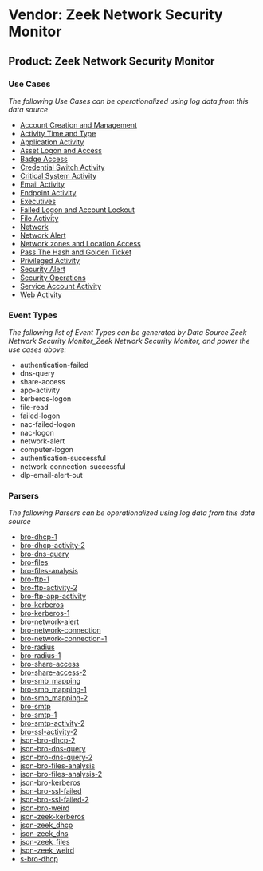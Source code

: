 Vendor: Zeek Network Security Monitor
=====================================
Product: Zeek Network Security Monitor
--------------------------------------

### Use Cases

_The following Use Cases can be operationalized using log data from this data source_

* [Account Creation and Management](../UseCases/usecase_account_creation_and_management.md)
* [Activity Time  and Type](../UseCases/usecase_activity_time__and_type.md)
* [Application Activity](../UseCases/usecase_application_activity.md)
* [Asset Logon and Access](../UseCases/usecase_asset_logon_and_access.md)
* [Badge Access](../UseCases/usecase_badge_access.md)
* [Credential Switch Activity](../UseCases/usecase_credential_switch_activity.md)
* [Critical System Activity](../UseCases/usecase_critical_system_activity.md)
* [Email Activity](../UseCases/usecase_email_activity.md)
* [Endpoint Activity](../UseCases/usecase_endpoint_activity.md)
* [Executives](../UseCases/usecase_executives.md)
* [Failed Logon and Account Lockout](../UseCases/usecase_failed_logon_and_account_lockout.md)
* [File Activity](../UseCases/usecase_file_activity.md)
* [Network](../UseCases/usecase_network.md)
* [Network Alert](../UseCases/usecase_network_alert.md)
* [Network zones and Location Access](../UseCases/usecase_network_zones_and_location_access.md)
* [Pass The Hash and Golden Ticket](../UseCases/usecase_pass_the_hash_and_golden_ticket.md)
* [Privileged Activity](../UseCases/usecase_privileged_activity.md)
* [Security Alert](../UseCases/usecase_security_alert.md)
* [Security Operations](../UseCases/usecase_security_operations.md)
* [Service Account Activity](../UseCases/usecase_service_account_activity.md)
* [Web Activity](../UseCases/usecase_web_activity.md)


### Event Types

_The following list of Event Types can be generated by Data Source Zeek Network Security Monitor_Zeek Network Security Monitor, and power the use cases above:_

- authentication-failed
- dns-query
- share-access
- app-activity
- kerberos-logon
- file-read
- failed-logon
- nac-failed-logon
- nac-logon
- network-alert
- computer-logon
- authentication-successful
- network-connection-successful
- dlp-email-alert-out


### Parsers

_The following Parsers can be operationalized using log data from this data source_

* [bro-dhcp-1](../Parsers/parserContent_bro-dhcp-1.md)
* [bro-dhcp-activity-2](../Parsers/parserContent_bro-dhcp-activity-2.md)
* [bro-dns-query](../Parsers/parserContent_bro-dns-query.md)
* [bro-files](../Parsers/parserContent_bro-files.md)
* [bro-files-analysis](../Parsers/parserContent_bro-files-analysis.md)
* [bro-ftp-1](../Parsers/parserContent_bro-ftp-1.md)
* [bro-ftp-activity-2](../Parsers/parserContent_bro-ftp-activity-2.md)
* [bro-ftp-app-activity](../Parsers/parserContent_bro-ftp-app-activity.md)
* [bro-kerberos](../Parsers/parserContent_bro-kerberos.md)
* [bro-kerberos-1](../Parsers/parserContent_bro-kerberos-1.md)
* [bro-network-alert](../Parsers/parserContent_bro-network-alert.md)
* [bro-network-connection](../Parsers/parserContent_bro-network-connection.md)
* [bro-network-connection-1](../Parsers/parserContent_bro-network-connection-1.md)
* [bro-radius](../Parsers/parserContent_bro-radius.md)
* [bro-radius-1](../Parsers/parserContent_bro-radius-1.md)
* [bro-share-access](../Parsers/parserContent_bro-share-access.md)
* [bro-share-access-2](../Parsers/parserContent_bro-share-access-2.md)
* [bro-smb_mapping](../Parsers/parserContent_bro-smb_mapping.md)
* [bro-smb_mapping-1](../Parsers/parserContent_bro-smb_mapping-1.md)
* [bro-smb_mapping-2](../Parsers/parserContent_bro-smb_mapping-2.md)
* [bro-smtp](../Parsers/parserContent_bro-smtp.md)
* [bro-smtp-1](../Parsers/parserContent_bro-smtp-1.md)
* [bro-smtp-activity-2](../Parsers/parserContent_bro-smtp-activity-2.md)
* [bro-ssl-activity-2](../Parsers/parserContent_bro-ssl-activity-2.md)
* [json-bro-dhcp-2](../Parsers/parserContent_json-bro-dhcp-2.md)
* [json-bro-dns-query](../Parsers/parserContent_json-bro-dns-query.md)
* [json-bro-dns-query-2](../Parsers/parserContent_json-bro-dns-query-2.md)
* [json-bro-files-analysis](../Parsers/parserContent_json-bro-files-analysis.md)
* [json-bro-files-analysis-2](../Parsers/parserContent_json-bro-files-analysis-2.md)
* [json-bro-kerberos](../Parsers/parserContent_json-bro-kerberos.md)
* [json-bro-ssl-failed](../Parsers/parserContent_json-bro-ssl-failed.md)
* [json-bro-ssl-failed-2](../Parsers/parserContent_json-bro-ssl-failed-2.md)
* [json-bro-weird](../Parsers/parserContent_json-bro-weird.md)
* [json-zeek-kerberos](../Parsers/parserContent_json-zeek-kerberos.md)
* [json-zeek_dhcp](../Parsers/parserContent_json-zeek_dhcp.md)
* [json-zeek_dns](../Parsers/parserContent_json-zeek_dns.md)
* [json-zeek_files](../Parsers/parserContent_json-zeek_files.md)
* [json-zeek_weird](../Parsers/parserContent_json-zeek_weird.md)
* [s-bro-dhcp](../Parsers/parserContent_s-bro-dhcp.md)
